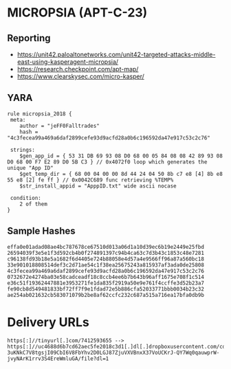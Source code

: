 # MICROPSIA (APT-C-23)

## Reporting
* https://unit42.paloaltonetworks.com/unit42-targeted-attacks-middle-east-using-kasperagent-micropsia/
* https://research.checkpoint.com/apt-map/
* https://www.clearskysec.com/micro-kasper/

## YARA
```yara
rule micropsia_2018 {
 meta:
    author = "jeFF0Falltrades"
    hash = "4c3fecea99a469a6daf2899cefe93d9acfd28a0b6c196592da47e917c53c2c76"

 strings:
    $gen_app_id = { 53 31 DB 69 93 08 D0 68 00 05 84 08 08 42 89 93 08 D0 68 00 F7 E2 89 D0 5B C3 } // 0x4072f0 loop which generates the unique "App ID"
    $get_temp_dir = { 68 00 04 00 00 8d 44 24 04 50 8b c7 e8 [4] 8b e8 55 e8 [2] fe ff } // 0x0042C689 func retrieving %TEMP%
    $str_install_appid = "ApppID.txt" wide ascii nocase

 condition:
    2 of them
}
```

## Sample Hashes
```
effa0e01adad08ae4bc787678ce67510d013a06d1a10d39ec6b19e2449e25fbd
26594039f3e5e1f3d592cb4b0f274891397c94b4ca63c7d3b43c1853c48e7281
c96138fd93b18e5a1682f6d4405e724b88058e4d57a4e9566ff96a87a560bc18
33e901018808514def3c2d71ae54c1f38ea25675243a815937af3ada0de25808
4c3fecea99a469a6daf2899cefe93d9acfd28a0b6c196592da47e917c53c2c76
0732672e4274ba03e58cadceadf18c8ccb4ee6b7b643b96aff1675e708f1c514
e36c51f19362447881e3953271fe1da835f2919a50e9e761f4ccffe3d52b23a7
fe90cb8d549481833bf72ff7f9e1fdad72e5b886cfa52033771bbb0034b23c32
ae254ab021632cb583071079b2be8af62ccfc232c687a515a716ea17bfa0db9b
```

# Delivery URLs
```
https[:]//tinyurl[.]com/7412593655 --> https[:]//uc4688d6b7cd62aec5fe2018c3d1[.]dl[.]dropboxusercontent.com/cd/0/get/Akog8uik0czwfyn4c-3uKNkC7V8tgsjI09CbI6V8FbYhv2D0LGJ87ZjuVXVBnxX37VoUCKrJ-QY7Wq0qauwprW-jvyNArK1rrv3S4EreWmluGA/file?dl=1
```
